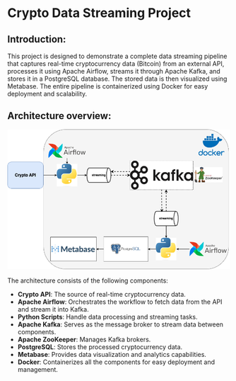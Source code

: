 # Crypto Data Streaming Project
## Introduction:
This project is designed to demonstrate a complete data streaming pipeline that captures real-time cryptocurrency data (Bitcoin) from an external API, processes it using Apache Airflow, streams it through Apache Kafka, and stores it in a PostgreSQL database. The stored data is then visualized using Metabase. The entire pipeline is containerized using Docker for easy deployment and scalability.

## Architecture overview:
![Architecture diagram](image-1.png)

The architecture consists of the following components:

- **Crypto API**: The source of real-time cryptocurrency data.
- **Apache Airflow**: Orchestrates the workflow to fetch data from the API and stream it into Kafka.
- **Python Scripts**: Handle data processing and streaming tasks.
- **Apache Kafka**: Serves as the message broker to stream data between components.
- **Apache ZooKeeper**: Manages Kafka brokers.
- **PostgreSQL**: Stores the processed cryptocurrency data.
- **Metabase**: Provides data visualization and analytics capabilities.
- **Docker**: Containerizes all the components for easy deployment and management.




